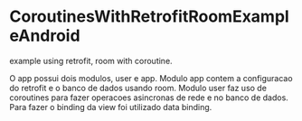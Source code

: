 # CoroutinesWithRetrofitRoomExampleAndroid
example using retrofit, room with coroutine.

O app possui dois modulos, user e app. Modulo app contem a configuracao do retrofit e o banco de dados usando room. Modulo user
faz uso de coroutines para fazer operacoes asincronas de rede e no banco de dados. Para fazer o binding da view foi utilizado
data binding.
